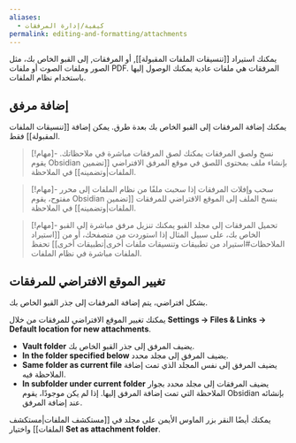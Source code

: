 ```yaml
---
aliases:
  - كيفية/إدارة المرفقات
permalink: editing-and-formatting/attachments
---
```


يمكنك استيراد [[تنسيقات الملفات المقبولة]], أو المرفقات, إلى القبو الخاص بك، مثل الصور وملفات الصوت أو ملفات PDF. المرفقات هي ملفات عادية يمكنك الوصول إليها باستخدام نظام الملفات.

## إضافة مرفق

يمكنك إضافة المرفقات إلى القبو الخاص بك بعدة طرق. يمكن إضافة [[تنسيقات الملفات المقبولة]] فقط.

> [!مهام]- نسخ ولصق المرفقات
> يمكنك لصق المرفقات مباشرة في ملاحظاتك. يقوم Obsidian بإنشاء ملف بمحتوى اللصق في موقع المرفق الافتراضي [[تضمين الملفات|وتضمينه]] في الملاحظة.

> [!مهام]- سحب وإفلات المرفقات
> إذا سحبت ملفًا من نظام الملفات إلى محرر مفتوح، يقوم Obsidian بنسخ الملف إلى الموقع الافتراضي للمرفقات [[تضمين الملفات|وتضمينه]] في الملاحظة.

> [!مهام]- تحميل المرفقات إلى مجلد القبو
> يمكنك تنزيل مرفق مباشرة إلى القبو الخاص بك، على سبيل المثال إذا استوردت من متصفحك، أو من [[استيراد الملاحظات#استيراد من تطبيقات وتنسيقات ملفات أخرى|تطبيقات أخرى]] تحفظ الملفات مباشرة في نظام الملفات.

## تغيير الموقع الافتراضي للمرفقات

بشكل افتراضي، يتم إضافة المرفقات إلى جذر القبو الخاص بك.

يمكنك تغيير الموقع الافتراضي للمرفقات من خلال **Settings → Files & Links → Default location for new attachments**.

- **Vault folder** يضيف المرفق إلى جذر القبو الخاص بك.
- **In the folder specified below** يضيف المرفق إلى مجلد محدد.
- **Same folder as current file** يضيف المرفق إلى نفس المجلد الذي تمت إضافة الملاحظة فيه.
- **In subfolder under current folder** يضيف المرفقات إلى مجلد محدد بجوار الملاحظة التي تمت إضافة المرفق إليها. إذا لم يكن موجودًا، يقوم Obsidian بإنشائه عند إضافة المرفق.

يمكنك أيضًا النقر بزر الماوس الأيمن على مجلد في [[مستكشف الملفات|مستكشف الملفات]] واختيار **Set as attachment folder**.

